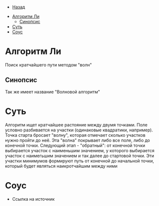 * [Назад](./Readme.md)

- [Алгоритм Ли](#алгоритм-ли)
  - [Синопсис](#синопсис)
- [Суть](#суть)
- [Соус](#соус)

# Алгоритм Ли

Поиск кратчайшего пути методом "волн"

## Синопсис

Так же имеет название "Волновой алгоритм"

# Суть

Алгоритм ищет кратчайшее растояние между двумя точками. Поле условно разбивается на участки (одинаковые квадратики, например). Точка старта бросает "волну", которая отмечает сколько участков нужно пройти до неё. Эта "волна" покрывает либо все поле, либо до конечной точки. Следующий этап - "обратный": от конечной точки выбирается участок с наименьшим значением, у которого выбирается участок с наимегьшим значением и так далее до стартовой точки. Эти участки минимумов формируют путь от конечной до начальной точки, который будет являться наикротчайшим между ними

# Соус

* Ссылка на источник


